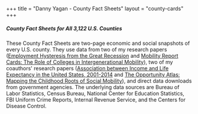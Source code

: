 +++
title = "Danny Yagan - County Fact Sheets"
layout = "county-cards"
+++

<h5>County Fact Sheets for All 3,122 U.S. Counties</h5>


These County Fact Sheets are two-page economic and social snapshots of every U.S. county. They use data from two of my research papers (<a href="https://eml.berkeley.edu/~yagan/Hysteresis.pdf" target="_blank">Employment Hysteresis from the Great Recession</a> and <a href="http://www.equality-of-opportunity.org/assets/documents/coll_mrc_paper.pdf" target="_blank">Mobility Report Cards: The Role of Colleges in Intergenerational Mobility</a>), two of my coauthors' research papers (<a href="https://opportunityinsights.org/wp-content/uploads/2018/03/healthineq_summary.pdf" target="_blank">Association between Income and Life Expectancy in the United States, 2001-2014</a> and <a href="https://opportunityinsights.org/wp-content/uploads/2018/10/atlas_paper.pdf" target="_blank">The Opportunity Atlas: Mapping the Childhood Roots of Social Mobility</a>), and direct data downloads from government agencies. The underlying data sources are Bureau of Labor Statistics, Census Bureau, National Center for Education Statistics, FBI Uniform Crime Reports, Internal Revenue Service, and the Centers for Disease Control.